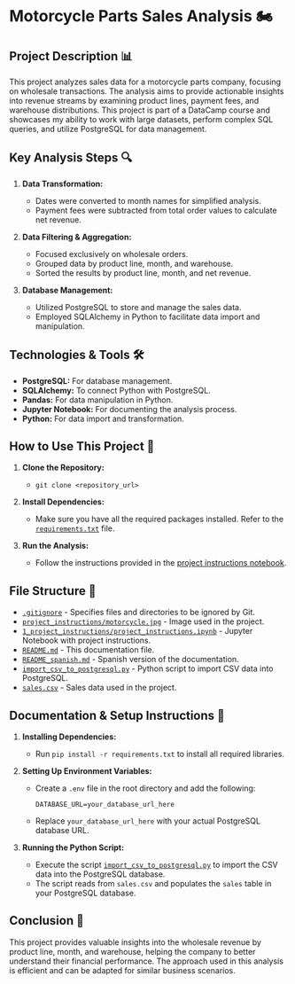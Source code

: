 # Motorcycle Parts Sales Analysis 🏍️

## Project Description 📊

This project analyzes sales data for a motorcycle parts company, focusing on wholesale transactions. The analysis aims to provide actionable insights into revenue streams by examining product lines, payment fees, and warehouse distributions. This project is part of a DataCamp course and showcases my ability to work with large datasets, perform complex SQL queries, and utilize PostgreSQL for data management.

## Key Analysis Steps 🔍

1. **Data Transformation:**

   - Dates were converted to month names for simplified analysis.
   - Payment fees were subtracted from total order values to calculate net revenue.

2. **Data Filtering & Aggregation:**

   - Focused exclusively on wholesale orders.
   - Grouped data by product line, month, and warehouse.
   - Sorted the results by product line, month, and net revenue.

3. **Database Management:**
   - Utilized PostgreSQL to store and manage the sales data.
   - Employed SQLAlchemy in Python to facilitate data import and manipulation.

## Technologies & Tools 🛠️

- **PostgreSQL:** For database management.
- **SQLAlchemy:** To connect Python with PostgreSQL.
- **Pandas:** For data manipulation in Python.
- **Jupyter Notebook:** For documenting the analysis process.
- **Python:** For data import and transformation.

## How to Use This Project 🚀

1. **Clone the Repository:**

   - `git clone <repository_url>`

2. **Install Dependencies:**

   - Make sure you have all the required packages installed. Refer to the [`requirements.txt`](./requirements.txt) file.

3. **Run the Analysis:**
   - Follow the instructions provided in the [project instructions notebook](project_instructions.ipynb).

## File Structure 📁

- [`.gitignore`](./.gitignore) - Specifies files and directories to be ignored by Git.
- [`project_instructions/motorcycle.jpg`](project_instructions.ipynb) - Image used in the project.
- [`1_project_instructions/project_instructions.ipynb`](./1_project_instructions/project_instructions.ipynb) - Jupyter Notebook with project instructions.
- [`README.md`](./README.md) - This documentation file.
- [`README_spanish.md`](./README_spanish.md) - Spanish version of the documentation.
- [`import_csv_to_postgresql.py`](./import_csv_to_postgresql.py) - Python script to import CSV data into PostgreSQL.
- [`sales.csv`](./sales.csv) - Sales data used in the project.

## Documentation & Setup Instructions 📑

1. **Installing Dependencies:**

   - Run `pip install -r requirements.txt` to install all required libraries.

2. **Setting Up Environment Variables:**

   - Create a `.env` file in the root directory and add the following:
     ```plaintext
     DATABASE_URL=your_database_url_here
     ```
   - Replace `your_database_url_here` with your actual PostgreSQL database URL.

3. **Running the Python Script:**
   - Execute the script [`import_csv_to_postgresql.py`](./import_csv_to_postgresql.py) to import the CSV data into the PostgreSQL database.
   - The script reads from `sales.csv` and populates the `sales` table in your PostgreSQL database.

## Conclusion 🎯

This project provides valuable insights into the wholesale revenue by product line, month, and warehouse, helping the company to better understand their financial performance. The approach used in this analysis is efficient and can be adapted for similar business scenarios.
